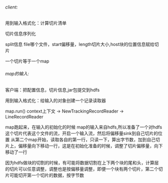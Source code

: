 ###### client:

用到输入格式化：计算切片清单

切片信息序列化

split信息
file哪个文件，start偏移量，length切片大小,host块的位置信息赋给切片

一个切片等于一个map

###### map的输入:

客户端：把配置信息，切片信息,jar包提交到hdfs

用到输入格式化：给输入的对象创建一个记录读取器

map.run() context上下文 -> NewTrackingRecordReader -> LineRecordReader

map跑起来，在输入的初始化的时候
map的输入来自hdfs,所以准备了一个对hdfs这个切片代表这个文件的流，开启一个输入流，然后将偏移量sink到自己切片的位置
从第二个map开始，读取各自的第一行，只读一下，算出字节数，加到自己切片上，偏移量向下移动一行，这是在初始化准备的时候，调整了切片偏移量，向下移动了一行

因为hdfs做块的切割的时候，有可能将数据切割在上下两个块的尾和头，计算层的切片可以任意调整，调整也是按偏移量调整，即便一个块有两个切片，第二个切片可能切开第一个切片的数据，按字节数